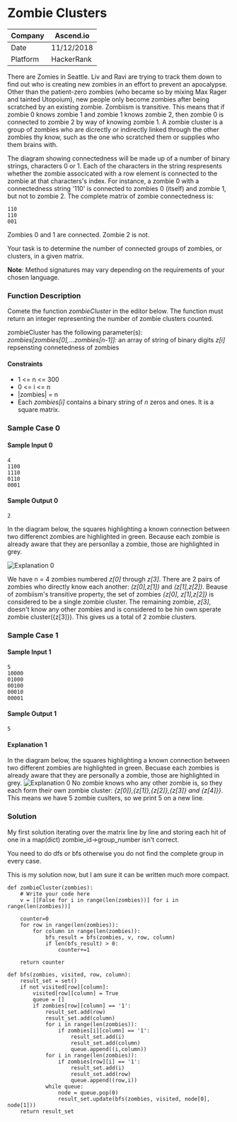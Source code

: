 # Zombie Clusters

Company| Ascend.io
---|---
Date|11/12/2018
Platform|HackerRank

There are Zomies in Seattle. Liv and Ravi are trying to track them down to find out who is creating new zombies in an effort to prevent an apocalypse. Other than the patient-zero zombies (who became so by mixing Max Rager and tainted Utopoium), new people only become zombies after being scratched by an existing zombie. Zombiism is transitive. This means that if zombie 0 knows zombie 1 and zombie 1 knows zombie 2, then zombie 0 is connected to zombie 2 by way of knowing zombie 1. A zombie cluster is a group of zombies who are dicrectly or indirectly linked through the other zombies thy know, such as the one who scratched them or supplies who them brains with.

The diagram showing connectedness will be made up of a number of binary strings, characters 0 or 1. Each of the characters in the string respresents whether the zombie associcated with a row element is connected to the zombie at that characters's index. For instance, a zombie 0 with a connectedness string '110' is connected to zombies 0 (itself) and zombie 1, but not to zombie 2. The complete matrix of zombie connectedness is:

```
110
110
001
```
Zombies 0 and 1 are connected. Zombie 2 is not.

Your task is to determine the number of connected groups of zombies, or clusters, in a given matrix.

__Note__: Method signatures may vary depending on the requirements of your chosen language.

### Function Description
Comete the function _zombieCluster_ in the editor below. The function must return an integer representing the number of zombie clusters counted.

zombieCluster has the following parameter(s):
     _zombies[zombies[0],...zombies[n-1]]:_ an array of string of binary digits _z[i]_ repsensting connetedness of zombies
#### Constraints
* 1 <= n <= 300
* 0 <= i <= n
* |zombies| = n
* Each _zombies[i]_ contains a binary string of _n_ zeros and ones. It is a square matrix.

### Sample Case 0
#### Sample Input 0
```
4
1100
1110
0110
0001
```

#### Sample Output 0
```
2
```
In the diagram below, the squares highlighting a known connection between two differenct zombies are highlighted in green. Because each zombie is already aware that they are personllay a zombie, those are highlighted in grey.

![Explanation 0](/Explanation0.png)

We have n = 4 zombies numbered _z[0]_ through _z[3]_. There are 2 pairs of zombies who directly know each another: _(z[0],z[1])_ and _(z[1],z[2])_. Beause of zombiism's transitive property, the set of zombies _{z[0], z[1],z[2]}_ is considered to be a single zombie cluster. The remaining zombie, _z[3]_, doesn't know any other zombies and is considered to be hin own sperate zombie cluster({z[3]}). This gives us a total of 2 zombie clusters.

### Sample Case 1
#### Sample Input 1
```
5
10000
01000
00100
00010
00001
```
#### Sample Output 1
```
5
```

#### Explanation 1
In the diagram below, the squares highlighting a known connection between two different zombies are highlighted in green. Becuase each zombies is already aware that they are personally a zombie, those are highlighted in grey.
![Explanation 0](/Explanation1.png)
No zombie knows who any other zombie is, so they each form their own zombie cluster: _{z[0]},{z[1]},{z[2]},{z[3]} and {z[4]}}_. This means we have 5 zombie cuslters, so we print 5 on a new line.

### Solution
My first solution iterating over the matrix line by line and storing each hit of one in a map(dict) zombie_id->group_number isn't correct.

You need to do dfs or bfs otherwise you do not find the complete group in every case.

This is my solution now, but I am sure it can be written much more compact.

```
def zombieCluster(zombies):
    # Write your code here
    v = [[False for i in range(len(zombies))] for i in range(len(zombies))]
    
    counter=0
    for row in range(len(zombies)):
        for column in range(len(zombies)):
            bfs_result = bfs(zombies, v, row, column)
            if len(bfs_result) > 0:
                counter+=1
                      
    return counter

def bfs(zombies, visited, row, column):
    result_set = set()
    if not visited[row][column]:
        visited[row][column] = True
        queue = []
        if zombies[row][column] == '1':
            result_set.add(row)
            result_set.add(column)
            for i in range(len(zombies)):
                if zombies[i][column] == '1':
                    result_set.add(i)
                    result_set.add(column)
                    queue.append((i,column))
            for i in range(len(zombies)):
                if zombies[row][i] == '1':
                    result_set.add(i)
                    result_set.add(row)
                    queue.append((row,i))
            while queue:
                node = queue.pop(0)
                result_set.update(bfs(zombies, visited, node[0], node[1]))
    return result_set
```
